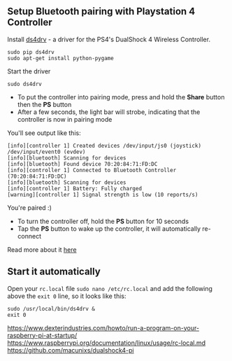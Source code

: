 ## Setup Bluetooth pairing with Playstation 4 Controller

Install [ds4drv](https://github.com/chrippa/ds4drv) - a driver for the PS4's DualShock 4 Wireless Controller.

```
sudo pip ds4drv
sudo apt-get install python-pygame
```

Start the driver

```
sudo ds4drv
```

- To put the controller into pairing mode, press and hold the **Share** button then the **PS** button
- After a few seconds, the light bar will strobe, indicating that the controller is now in pairing mode

You'll see output like this:

```
[info][controller 1] Created devices /dev/input/js0 (joystick) /dev/input/event0 (evdev)
[info][bluetooth] Scanning for devices
[info][bluetooth] Found device 70:20:84:71:FD:DC
[info][controller 1] Connected to Bluetooth Controller (70:20:84:71:FD:DC)
[info][bluetooth] Scanning for devices
[info][controller 1] Battery: Fully charged
[warning][controller 1] Signal strength is low (10 reports/s)
```

You're paired :)

- To turn the controller off, hold the **PS** button for 10 seconds
- Tap the **PS** button to wake up the controller, it will automatically re-connect

Read more about it [here](https://github.com/retropie/retropie-setup/wiki/PS4-Controller#general-controller-usage)

## Start it automatically

Open your `rc.local` file `sudo nano /etc/rc.local` and add the following above the `exit 0` line, so it looks like this:

```
sudo /usr/local/bin/ds4drv &
exit 0
```
https://www.dexterindustries.com/howto/run-a-program-on-your-raspberry-pi-at-startup/
https://www.raspberrypi.org/documentation/linux/usage/rc-local.md
https://github.com/macunixs/dualshock4-pi
